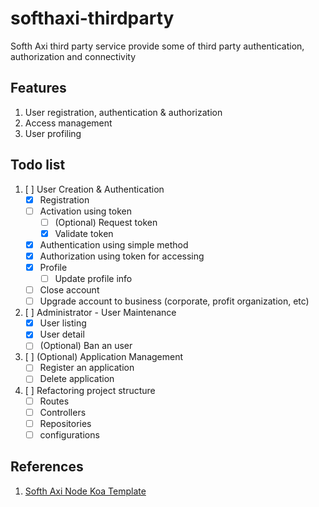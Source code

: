 # softhaxi-thirdparty
Softh Axi third party service provide some of third party authentication, authorization and connectivity

## Features
1. User registration, authentication & authorization
2. Access management
3. User profiling

## Todo list
1. [ ] User Creation & Authentication
   - [x] Registration
   - [ ] Activation using token
     - [ ] \(Optional) Request token
     - [x] Validate token
   - [x] Authentication using simple method
   - [x] Authorization using token for accessing
   - [x] Profile
     - [ ] Update profile info
   - [ ] Close account
   - [ ] Upgrade account to business (corporate, profit organization, etc)
2. [ ] Administrator - User Maintenance
   - [x] User listing
   - [x] User detail
   - [ ] \(Optional) Ban an user
3. [ ] \(Optional) Application Management
   - [ ] Register an application
   - [ ] Delete application
4. [ ] Refactoring project structure
   - [ ] Routes
   - [ ] Controllers
   - [ ] Repositories
   - [ ] configurations

## References
1. [Softh Axi Node Koa Template](https://github.com/ivohutasoit/softhaxi-node-koa-template)